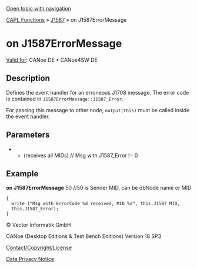 [Open topic with navigation](../../../../../CANoeDEFamily.htm#Topics/CAPLFunctions/J1587/EventHandler/CAPLfunctionOnJ1587ErrorMessage.md)

[CAPL Functions](../../CAPLfunctions.md) » [J1587](../CAPLfunctionsJ1587Overview.md) » on J1587ErrorMessage

# on J1587ErrorMessage

[Valid for](../../../Shared/FeatureAvailability.md):  CANoe DE • CANoe4SW DE

## Description

Defines the event handler for an erroneous J1708 message. The error code is contained in `J1587ErrorMessage::J1587_Error`.

For passing this message to other node, `output(this)` must be called inside the event handler.

## Parameters

- * (receives all MIDs) // Msg with J1587_Error != 0

## Example

**on J1587ErrorMessage** 50 //50 is Sender MID, can be dbNode name or MID
```
{
  write ("Msg with ErrorCode %d received, MID %d", this.J1587_MID,
  this.J1587_Error);
}
```

© Vector Informatik GmbH

CANoe (Desktop Editions & Test Bench Editions) Version 18 SP3

[Contact/Copyright/License](../../../Shared/ContactCopyrightLicense.md)

[Data Privacy Notice](https://www.vector.com/int/en/company/get-info/privacy-policy/)